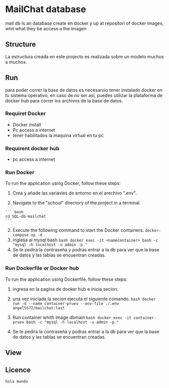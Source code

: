 # MailChat database
mail db is an database create en docker y up at repositori of docker images, whit what they be access a the imagen

## Structure
La estructura creada en este projecto es realizada sobre un modelo muchos a muchos.

## Run 
para poder correr la base de datos  es necesaroio tener instalado docker en tu sistema operativo, en caso de no ser asi, puedes utilizar la plataforma de docker hub para correr los archivos de la base de datos.

### Requiret Docker
 - Docker install
 - Pc access a internet
 - tener habilitados la maquina virtual en tu pc

### Requirent docker hub
  - pc access a internet

### Run Docker
To run the application using Docker, follow these steps:

  1. Crea y añade las variavles de entorno en el arechivo ".env".

  1. Navigate to the "school" directory of the project in a terminal.

    ``` bash
    cd SQL-db-mailchat
    ```
  2. Execute the following command to start the Docker containers.
    ```
    docker-compose up -d
    ```
  3. inglesa al mysql bash
    ``` bash
      docker exec -it <namecontainer> bash -c "mysql -h localhost -u admin -p "
    ```
  5. Se te pedira la contraseña y podras entrar a la db para ver que la base de datos y las tablas se encuentran creadas.

### Run Dockerfile or Docker hub
To run the application using Dockerfile, follow these steps:

  1. ingresa en la pagina de docker hub e inicia secion.

  2. una vez iniciada la secion ejecuta el siguiente comando.
    ``` bash
    docker run -d --name container-pruev --env-file ./.env angel5572/mailchat:last
    ```
  3. Run container whith image dbmain
    ``` bash
      docker exec -it container-pruev bash -c "mysql -h localhost -u admin -p "
    ```
  5. Se te pedira la contraseña y podras entrar a la db para ver que la base de datos y las tablas se encuentran creadas.  

## View


## Licence
`
hola mundo
`
